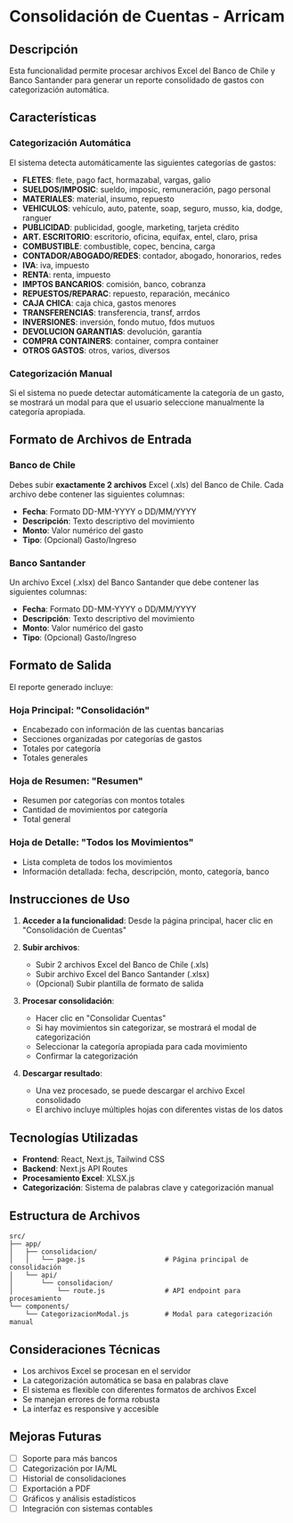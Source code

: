 # Consolidación de Cuentas - Arricam

## Descripción
Esta funcionalidad permite procesar archivos Excel del Banco de Chile y Banco Santander para generar un reporte consolidado de gastos con categorización automática.

## Características

### Categorización Automática
El sistema detecta automáticamente las siguientes categorías de gastos:

- **FLETES**: flete, pago fact, hormazabal, vargas, galio
- **SUELDOS/IMPOSIC**: sueldo, imposic, remuneración, pago personal
- **MATERIALES**: material, insumo, repuesto
- **VEHICULOS**: vehículo, auto, patente, soap, seguro, musso, kia, dodge, ranguer
- **PUBLICIDAD**: publicidad, google, marketing, tarjeta crédito
- **ART. ESCRITORIO**: escritorio, oficina, equifax, entel, claro, prisa
- **COMBUSTIBLE**: combustible, copec, bencina, carga
- **CONTADOR/ABOGADO/REDES**: contador, abogado, honorarios, redes
- **IVA**: iva, impuesto
- **RENTA**: renta, impuesto
- **IMPTOS BANCARIOS**: comisión, banco, cobranza
- **REPUESTOS/REPARAC**: repuesto, reparación, mecánico
- **CAJA CHICA**: caja chica, gastos menores
- **TRANSFERENCIAS**: transferencia, transf, arrdos
- **INVERSIONES**: inversión, fondo mutuo, fdos mutuos
- **DEVOLUCION GARANTIAS**: devolución, garantía
- **COMPRA CONTAINERS**: container, compra container
- **OTROS GASTOS**: otros, varios, diversos

### Categorización Manual
Si el sistema no puede detectar automáticamente la categoría de un gasto, se mostrará un modal para que el usuario seleccione manualmente la categoría apropiada.

## Formato de Archivos de Entrada

### Banco de Chile
Debes subir **exactamente 2 archivos** Excel (.xls) del Banco de Chile. Cada archivo debe contener las siguientes columnas:
- **Fecha**: Formato DD-MM-YYYY o DD/MM/YYYY
- **Descripción**: Texto descriptivo del movimiento
- **Monto**: Valor numérico del gasto
- **Tipo**: (Opcional) Gasto/Ingreso

### Banco Santander
Un archivo Excel (.xlsx) del Banco Santander que debe contener las siguientes columnas:
- **Fecha**: Formato DD-MM-YYYY o DD/MM/YYYY
- **Descripción**: Texto descriptivo del movimiento
- **Monto**: Valor numérico del gasto
- **Tipo**: (Opcional) Gasto/Ingreso

## Formato de Salida

El reporte generado incluye:

### Hoja Principal: "Consolidación"
- Encabezado con información de las cuentas bancarias
- Secciones organizadas por categorías de gastos
- Totales por categoría
- Totales generales

### Hoja de Resumen: "Resumen"
- Resumen por categorías con montos totales
- Cantidad de movimientos por categoría
- Total general

### Hoja de Detalle: "Todos los Movimientos"
- Lista completa de todos los movimientos
- Información detallada: fecha, descripción, monto, categoría, banco

## Instrucciones de Uso

1. **Acceder a la funcionalidad**: Desde la página principal, hacer clic en "Consolidación de Cuentas"

2. **Subir archivos**:
   - Subir 2 archivos Excel del Banco de Chile (.xls)
   - Subir archivo Excel del Banco Santander (.xlsx)
   - (Opcional) Subir plantilla de formato de salida

3. **Procesar consolidación**:
   - Hacer clic en "Consolidar Cuentas"
   - Si hay movimientos sin categorizar, se mostrará el modal de categorización
   - Seleccionar la categoría apropiada para cada movimiento
   - Confirmar la categorización

4. **Descargar resultado**:
   - Una vez procesado, se puede descargar el archivo Excel consolidado
   - El archivo incluye múltiples hojas con diferentes vistas de los datos

## Tecnologías Utilizadas

- **Frontend**: React, Next.js, Tailwind CSS
- **Backend**: Next.js API Routes
- **Procesamiento Excel**: XLSX.js
- **Categorización**: Sistema de palabras clave y categorización manual

## Estructura de Archivos

```
src/
├── app/
│   ├── consolidacion/
│   │   └── page.js                    # Página principal de consolidación
│   └── api/
│       └── consolidacion/
│           └── route.js               # API endpoint para procesamiento
└── components/
    └── CategorizacionModal.js         # Modal para categorización manual
```

## Consideraciones Técnicas

- Los archivos Excel se procesan en el servidor
- La categorización automática se basa en palabras clave
- El sistema es flexible con diferentes formatos de archivos Excel
- Se manejan errores de forma robusta
- La interfaz es responsive y accesible

## Mejoras Futuras

- [ ] Soporte para más bancos
- [ ] Categorización por IA/ML
- [ ] Historial de consolidaciones
- [ ] Exportación a PDF
- [ ] Gráficos y análisis estadísticos
- [ ] Integración con sistemas contables 